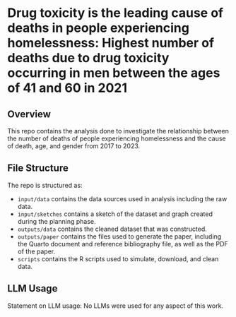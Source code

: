 # Drug toxicity is the leading cause of deaths in people experiencing homelessness: Highest number of deaths due to drug toxicity occurring in men between the ages of 41 and 60 in 2021

## Overview

This repo contains the analysis done to investigate the relationship between the number of deaths of people experiencing homelessness and the cause of death, age, and gender from 2017 to 2023.

## File Structure

The repo is structured as:

-   `input/data` contains the data sources used in analysis including the raw data.
-   `input/sketches` contains a sketch of the dataset and graph created during the planning phase.
-   `outputs/data` contains the cleaned dataset that was constructed.
-   `outputs/paper` contains the files used to generate the paper, including the Quarto document and reference bibliography file, as well as the PDF of the paper. 
-   `scripts` contains the R scripts used to simulate, download, and clean data.

## LLM Usage
Statement on LLM usage: No LLMs were used for any aspect of this work.